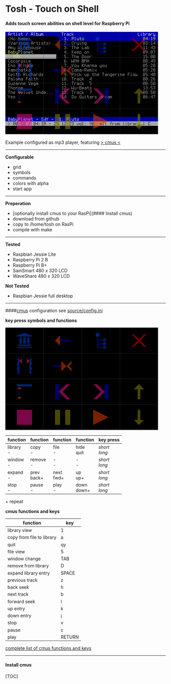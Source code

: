 # Tosh - Touch on Shell

#### **Adds touch screen abilities on shell level for Raspberry Pi**

![tosh with cmus](https://github.com/qrti/tosh/blob/master/images/screen01.png)

Example configured as mp3 player, featuring [> cmus <](https://cmus.github.io/)

- - -

**Configurable**

 - grid
 - symbols
 - commands
 - colors with alpha
 - start app

- - -

**Preperation**
- [optionally install cmus to your RasPi](#### Install cmus)
- download from github
- copy to /home/tosh on RasPi
- compile with make


- - -

**Tested**

 - Raspbian Jessie Lite
 - Raspberry Pi 2 B
 - Raspberry Pi B+
 - SainSmart 480 x 320 LCD
 - WaveShare 480 x 320 LCD

**Not Tested**

- Raspbian Jessie full desktop


- - -


####[cmus](https://cmus.github.io/) configuration
see [source/config.ini](https://github.com/qrti/tosh/blob/master/source/comfig.ini)

**key press symbols and functions**

![tosh with cmus](https://github.com/qrti/tosh/blob/master/images/screen02.png)

|function    |function     |function    |function     |key press      |
|------------|-------------|------------|-------------|---------------|
|library<br>-|copy<br>-    |file<br>-   |hide<br>quit |*short<br>long*|
|window<br>- |remove<br>-  |-<br>-      |-<br>-       |*short<br>long*|
|expand<br>- |prev<br>back+|next<br>fwd+|up<br>up+    |*short<br>long*|
|stop<br>-   |pause<br>-   |play<br>-   |down<br>down+|*short<br>long*|
\+ repeat

**cmus functions and keys**

|function                 |key   |
|-------------------------|------|
|library view             |1     |
|copy from file to library|a     |
|quit                     |qy    |
|file view                |5     |
|window change            |TAB   |
|remove from library      |D     |
|expand library entry     |SPACE |
|previous track           |z     |
|back seek                |h     |
|next track               |b     |
|forward seek             |l     |
|up entry                 |k     |
|down entry               |j     |
|stop                     |v     |
|pause                    |c     |
|play                     |RETURN|

[complete list of cmus functions and keys](https://github.com/cmus/cmus/blob/master/Doc/cmus.txt)

- - -


#### Install cmus



[TOC]












